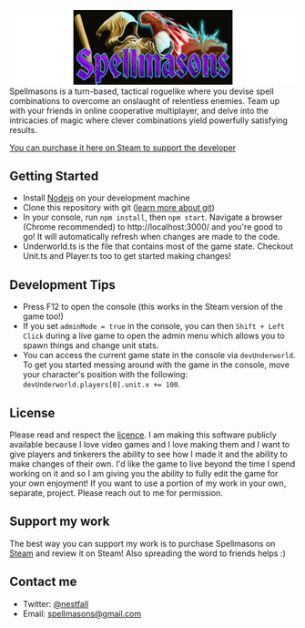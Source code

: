 ![Logo](./store_capsule_header.png)
Spellmasons is a turn-based, tactical roguelike where you devise spell combinations to overcome an onslaught of relentless enemies. Team up with your friends in online cooperative multiplayer, and delve into the intricacies of magic where clever combinations yield powerfully satisfying results. 

[You can purchase it here on Steam to support the developer](https://store.steampowered.com/app/1618380/Spellmasons/)

## Getting Started
- Install [Nodejs](https://nodejs.org/) on your development machine
- Clone this repository with git ([learn more about git](https://www.youtube.com/watch?v=HkdAHXoRtos))
- In your console, run `npm install`, then `npm start`.  Navigate a browser (Chrome recommended) to http://localhost:3000/ and you're good to go!  It will automatically refresh when changes are made to the code.
- Underworld.ts is the file that contains most of the game state.  Checkout Unit.ts and Player.ts too to get started making changes!

## Development Tips
- Press F12 to open the console (this works in the Steam version of the game too!)
- If you set `adminMode = true` in the console,  you can then `Shift + Left Click` during a live game to open the admin menu which allows you to spawn things and change unit stats.
- You can access the current game state in the console via `devUnderworld`.  To get you started messing around with the game in the console, move your character's position with the following: `devUnderworld.players[0].unit.x += 100`.

## License
Please read and respect the [licence](./LICENSE.md).  I am making this software publicly available because I love video games and I love making them and I want to give players and tinkerers the ability to see how I made it and the ability to make changes of their own.  I'd like the game to live beyond the time I spend working on it and so I am giving you the ability to fully edit the game for your own enjoyment!  If you want to use a portion of my work in your own, separate, project.  Please reach out to me for permission.

## Support my work
The best way you can support my work is to purchase Spellmasons on [Steam](https://store.steampowered.com/app/1618380/Spellmasons/) and review it on Steam!  Also spreading the word to friends helps :)
## Contact me
- Twitter: [@nestfall](https://twitter.com/nestfall)
- Email: spellmasons@gmail.com